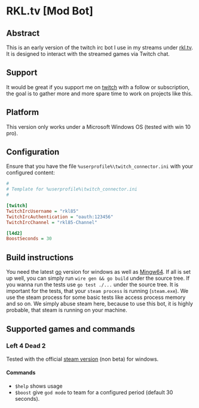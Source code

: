 # RKL.tv \[Mod Bot\]
## Abstract
This is an early version of the twitch irc bot I use in my streams under [rkl.tv](https://rkl.tv). It is designed to
interact with the streamed games via Twitch chat.

## Support
It would be great if you support me on [twitch](https://twitch.tv/rkl85) with a follow or subscription, the goal is to gather more and more
spare time to work on projects like this.

## Platform
This version only works under a Microsoft Windows OS (tested with win 10 pro).

## Configuration
Ensure that you have the file `%userprofile%\twitch_connector.ini` with your configured content:
```ini
#
# Template for %userprofile%\twitch_connector.ini
#

[twitch]
TwitchIrcUsername = "rkl85"
TwitchIrcAuthentication = "oauth:123456"
TwitchIrcChannel = "rkl85-Channel"

[l4d2]
BoostSeconds = 30
```

## Build instructions
You need the latest [go](https://golang.org/doc/install) version for windows as well as [Mingw64](http://mingw-w64.org/doku.php).
If all is set up well, you can simply run `wire gen && go build` under the source tree. If you wanna run the tests use `go test ./...` under the
source tree. It is important for the tests, that your `steam process` is running (`steam.exe`). We use the steam process
for some basic tests like access process memory and so on. We simply abuse steam here, because to use this bot, it is highly probable,
that steam is running on your machine.

## Supported games and commands

### Left 4 Dead 2
Tested with the official [steam version](https://store.steampowered.com/app/550/Left_4_Dead_2) (non beta) for windows.

#### Commands
* `$help`    shows usage
* `$boost`   give `god mode` to team for a configured period (default 30 seconds).
